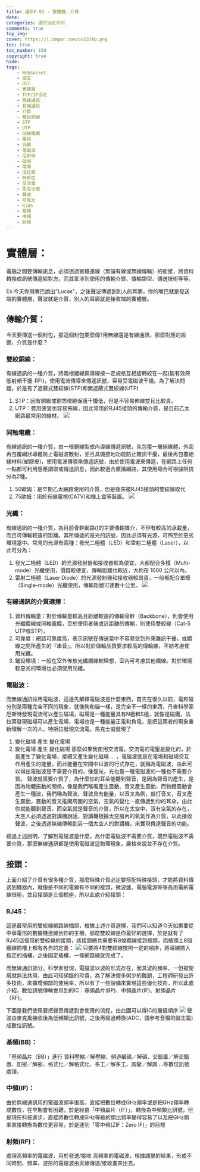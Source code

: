 ```yaml
---
title: 通訊P.03 - 實體層、介質
date: 
categories: 通訊協定系列
comments: true
top_img: 
cover: https://i.imgur.com/ouS3JAp.png
toc: true
toc_number: 150
copyright: true
hide:
tags: 
    - WebSocket
    - 協定
    - OSI
    - 實體層
    - TCP/IP協定
    - 無線通訊
    - 有線通訊
    - 介質
    - 雙絞銅線
    - STP
    - UTP
    - 同軸電纜
    - 電視
    - 光纖
    - 電磁波
    - 厄斯特
    - 磁場
    - 電場
    - 法拉第
    - 特斯拉
    - 交流電
    - 馬克士威
    - 聲波
    - 可見光
    - RJ45
    - 基頻
    - 中頻
    - 射頻
---
```

# 實體層：
電腦之間要傳輸訊息，必須透過實體連線（無論有線或無線傳輸）的銜接，將資料轉換成訊號傳遞給對方。而其牽涉到使用的傳輸介質、傳輸類型、傳送技術等等。

Ex:今天你用嘴巴說出"Lucas"，之後聲波傳遞到別人的耳廓，你的嘴巴就是發送端的實體層，聲波就是介質，別人的耳廓就是接收端的實體層。

## 傳輸介質：

今天要傳送一個封包，那這個封包要麼傳?用無線還是有線通訊，那麼對應的設備、介質是什麼？

### 雙絞銅線：
有線通訊的一種介質，將兩根絕緣銅導線按一定規格互相旋轉絞在一起(能有效降低射頻干擾-RFI)，使用電流傳導來傳遞訊號，容易受電磁波干擾。為了解決問題，於是有了遮蔽式雙絞線(STP)和無遮蔽式雙絞線(UTP)
1. STP：因有銅網或銅箔環繞保護干擾低，但是不容易佈線並且比較貴。
2. UTP：費用便宜也容易佈線，因此常用於RJ45接頭的傳輸介質，是目前乙太網路最常用的線材。
![](https://i.imgur.com/71vwItt.png)
### 同軸電纜：
有線通訊的一種介質，由一根銅線製成內導線傳遞訊號，先包覆一層絕緣體，外面再包覆網狀導體防止電磁波散射，並且具備接地功能防止雜訊干擾，最後再包覆絕緣材料(塑膠皮)，使用電波傳導來傳遞訊號，由於使用電波來傳遞，在網路上任何一點都可利用感應讀取或傳送訊息，因此較適合廣播網路，其使用場合可根據阻抗分為2種。
1. 50歐姆：是早期乙太網路使用的介質，但是後來被RJ45接頭的雙絞線取代
2. 75歐姆：用於有線電視(CATV)和機上盒等裝置。
![](https://i.imgur.com/0mAh0KU.png)
### 光纖：
有線通訊的一種介質，為目前骨幹網路()的主要傳輸媒介，不但有較高的承載量，而且可傳輸較遠的距離。其所傳遞的是光的訊號，因此必須有光源，可怖至於惡劣環境當中。常見的光源有兩種：發光二極體（LED）和雷射二極體（Laser），以此可分為：
1.  發光二極體（LED）的光源發射器和接收器較為便宜，大都配合多模（Multi-mode）光纖使用，價錢較便宜，傳輸距離也較近，大約在 1000 公尺以內。
2.  雷射二極體（Laser Diode）的光源發射器和接收器較昂貴，一般都配合單模（Single–mode）光纖使用，傳輸距離可達數十公里。
![](https://i.imgur.com/UThK5jf.png)

### 有線通訊的介質選擇：
1) 資料傳輸量：對於傳輸量較高且距離較遠的傳輸骨幹（Backbone），則會使用光纖纜線或同軸電纜，至於使用者端或近距離的傳輸，則使用雙絞線（Cat-5 UTP或STP）。
2) 可靠度：網路可靠度高，表示訊號在傳送當中不容易受到外來雜訊干擾，或纜線之間所產生的『串音』。所以對於傳輸品質要求較高的傳輸線，不妨考慮使用光纖。
3) 鋪設環境：一般在室外佈放光纖纜線較理想，室內可考慮其他纜線。對於環境較惡劣的環境也必須使用光纖。

### 電磁波：
而無線通訊採用電磁波，這邊先解釋電磁波是什麼東西，首先在很久以前，電和磁分別是兩種完全不同的現象，就像狗和貓一樣，是完全不一樣的東西，丹麥科學家厄斯特發現電流可以產生磁場，磁場是一種能量具有N極和S極，就像是磁鐵，法拉第發現磁場可以產生電場，電場也是一種能量正電和負電，是把這兩者的現象重新理解一次的人，特斯拉發現交流電，馬克士威發現了
1. 變化磁場 產生 變化電場
2. 變化電場 產生 變化磁場
那麼如果我使用交流電，交流電的電壓是變化的，於是產生了變化電場，接續又產生變化磁場 ... ，電磁波就是在電場和磁場交互作用產生的能量，而此能量在空間中以波的行式存在，就稱為電磁波，由此可以得出電磁波是不需要介質的，像是光，光也是一種電磁波的一種也不需要介質。
聲波就需要介質了，為什麼你的耳朵能聽到聲音，是因為聲音的產生，是因為物體振動的關係，像是我們喉嚨產生震動、音叉產生震動，而物體震動會產生一種波，我們稱為聲波，聲波具有能量，以音叉為例，敲打音叉，音叉產生震動，震動的音叉推開周圍的空氣，空氣的變化一直傳遞到你的耳朵，由此你就能聽到聲音，而空氣就是聲音的介質，所以在太空中，沒有空氣的存在，太空人必須透過對講機說話，對講機根據太空服內的氧氣作為介質，以此接收聲波，之後透過無線傳輸到另一個太空人的對講機，來實現傳達聲音的功能。

經過上述說明，了解到電磁波是什麼，為什麼電磁波不需要介質，既然電磁波不需要介質，那麼無線通訊都是使用電磁波這物理現象，嚴格來說並不存在介質。

## 接頭：
上面介紹了介質有很多種介質，那麼特殊介質必定要搭配特殊接頭，才能將資料傳送到機器內，就像是不同的電線有不同的接頭，微波爐、電腦電源等等高用電的電線很粗，並且接頭是三個插座，所以此處介紹接頭：

### RJ45：
這是最常用的雙絞線網路線插頭，根據上述介質選擇，我們可以知道今天如果要從中華電信的數據機連線到你的主機，那麼雙絞線是你最好的選擇，於是就有了RJ45這個用於雙絞線的接頭，該接頭總共需要有8條纜線接到插頭，而插頭上8個纜線插槽上都有各自的定義：
![](https://i.imgur.com/mCEu7IP.png)
只要將4對雙絞線按照一定的順序，將導線插入指定的插槽，之後固定插槽，一條網路線就完成了。

而無線通訊部分，科學家發現，電磁波以波的形式存在，而其波的頻率，一但被使用就無法共用，由此可知頻譜的珍貴，為了解決僧多粥少的難題，工程師研發出許多技術，來擴增頻譜的使用率，所以有了一些設備來實現這些優化技術，所以此處介紹，數位訊號傳輸會用到的IC：基頻晶片(BP)、中頻晶片(IF)、射頻晶片（RF)。

下圖是我們使用要把聲音傳遞到會使用的流程，由此圖可以得IC的層級順序
![](https://i.imgur.com/TTdeA93.png)
聲波由麥克風接收後為低頻類比訊號，之後再經過轉換(ADC，請參考音檔的誕生篇)成數位訊號。

### 基頻(BB)：
「基頻晶片（BB）」進行 資料壓縮／解壓縮、頻道編碼／解碼、交錯置／解交錯置、加密／解密、格式化／解格式化、多工／解多工、調變／解調 ...等數位訊號處理。

### 中頻(IF)：
由於無線通訊用的電磁波頻率很高，直接把數位轉成GHz頻率或是把GHz頻率轉成數位，在早期會有困難，於是經由「中頻晶片（IF）」，轉換為中頻類比訊號，但是現在科技進步，直接將數位轉成GHz等級的類比頻率變得容易了以及把GHz頻率直接轉換為數位更容易，於是達到「零中頻(ZIF：Zero IF)」的目標

### 射頻(RF)：
處理高頻率的電磁波，用於發送/接收 高頻率的電磁波，根據調變的結果，形成不同時間、頻率、波形的電磁波由天線傳送/接收進來出去。